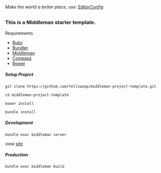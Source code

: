 ###### Make the world a better place, use: [EditorConfig](http://editorconfig.org/)

### This is a Middleman starter template.
Requirements
- [Ruby](https://www.ruby-lang.org/en/)
- [Bundler](http://bundler.io/)
- [Middleman](http://middlemanapp.com/)
- [Compass](http://compass-style.org/)
- [Bower](http://bower.io/)

##### Setup Project
```
git clone https://github.com/fellswoop/middleman-project-template.git
```
```
cd middleman-project-template
```
```
bower install
```
```
bundle install
```

##### Development
```
bundle exec middleman server
```
view [site](http://0.0.0.0:4567)

##### Production
```
bundle exec middleman build
```
